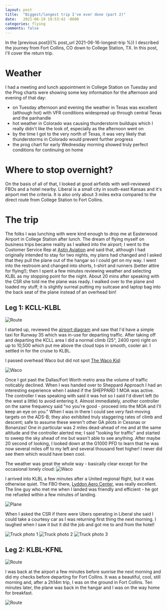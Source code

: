 ```yaml
---
layout: post
title:  "Biggest/longest trip I've ever done (part 2)"
date:   2021-06-19 19:53:42 -0600
categories: flying
comments: false
---
```

In the [previous post]({% post_url 2021-06-16-longest-trip %}) I described the journey from Fort Collins, CO down to College Station, TX. In this post, I'll cover the return trip.

Weather
===

I had a meeting and lunch appointment in College Station on Tuesday and the Prog charts were showing some key information for the afternoon and evening of that day:
  * on Tuesday afternoon and evening the weather in Texas was excellent (although hot) with VFR conditions widespread up through central Texas and the panhandle
  * hot weather in Colorado was causing thunderstorm buildups which I really didn't like the look of, especially as the afternoon went on
  * by the time I got to the very north of Texas, it was very likely that thunderstorms in Colorado would prevent further progress
  * the prog chart for early Wednesday morning showed truly perfect conditions for continuing on home

Where to stop overnight?
===

On the basis of all of that, I looked at good airfields with well-reviewed FBOs and a hotel nearby. Liberal is a small city in south-east Kansas and it's airport met the criteria. It is also only about 3 miles extra compared to the direct route from College Station to Fort Collins.



The trip
===

The folks I was lunching with were kind enough to drop me at Easterwood Airport in College Station after lunch. The dream of flying myself on business trips became reality as I walked into the airport; I went to the Customer Service Rep at [Astin Aviation](https://www.astinaviation.com) and said that, although I had originally intended to stay for two nights, my plans had changed and I asked that they pull the plane out of the hangar so I could get on my way. I went into the restroom and changed into shorts, t-shirt and runners (better attire for flying!); then I spent a few minutes reviewing weather and selecting KLBL as my stopping point for the night. About 20 mins after speaking with the CSR she told me the plane was ready. I walked over to the plane and loaded my stuff; it is slightly surreal putting my suitcase and laptop bag into the back seat of the plane instead of an overhead bin!

Leg 1: KCLL-KLBL
----

![Route](/images/2021-06-19/fa-kcll-klbl.png) 

I started up, reviewed the [airport diagram](https://aeronav.faa.gov/d-tpp/2106/00928AD.PDF) and saw that I'd have a simple taxi for Runway 35 which was in-use for departing traffic. After taking off and departing the KCLL area I did a normal climb (25", 2400 rpm) right on up to 10,500 which put me above the cloud tops in smooth, cooler air. I settled in for the cruise to KLBL.

I passed overhead Waco but did not spot [The Waco Kid](https://www.youtube.com/watch?v=Tr9xVmCL0bA):

![Waco](/images/2021-06-19/waco.jpg)

Once I got past the Dallas/Fort Worth metro area the volume of traffic noticably declined. When I was handed over to Sheppard Approach I had an interesting experience when I asked if the SHEPPARD 1 MOA was active. The controller I was speaking with said it was hot so I said I'd divert left (to the west a little) to avoid entering it. Almost immediately, another controller on the same frequency said "no you're good - proceed into the MOA and I'll keep an eye on you." When I was in there I could see *very* fast-moving targets on the ADS-B; they also exhibited truly staggering rates of climb and descent; safe to assume these weren't other GA pilots in Cessnas or Bonanzas! One in particular was 2 miles dead-ahead of me and at the same altitude and the controller alerted me; I said "looking for traffic" and started to sweep the sky ahead of me but wasn't able to see anything. After maybe 20 second of looking, I looked down at the G1000 PFD to learn that he was now several miles off to my left and several thousand feet higher! I never did see them which would have been cool.

The weather was great the whole way - basically clear except for the occasional lonely cloud:
![Waco](/images/2021-06-19/cloud.jpg)

I arrived into KLBL a few minutes after a United regional flight, but it was otherwise quiet. The FBO there, [Lyddon Aero Center](https://www.lyddonaero.com/), was really excellent. The line guy who met me when I landed was friendly and efficient - he got me refueled within a few minutes of landing.

![Plane](/images/2021-06-19/plane.jpg)

When I asked the CSR if there were Ubers operating in Liberal she said I could take a courtesy car as I was returning first thing the next morning. I laughed when I saw it but it did the job and got me to and from the hotel!

![Truck photo 1](/images/2021-06-19/truck1.jpg)
![Truck photo 2](/images/2021-06-19/truck2.jpg)
![Truck photo 3](/images/2021-06-19/truck3.jpg)

Leg 2: KLBL-KFNL
----

![Route](/images/2021-06-19/fa-kcll-klbl.png) 

I was back at the airport a few minutes before sunrise the next morning and did my checks before departing for Fort Collins. It was a beautiful, cool, still morning and, after a 2h14m trip, I was on the ground in Fort Collins. Ten minutes later, the plane was back in the hangar and I was on the way home for breakfast.

![Route](/images/2021-06-19/hangar.jpg) 